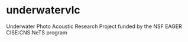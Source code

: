 # underwatervlc
Underwater Photo Acoustic Research Project funded by the NSF EAGER CISE:CNS:NeTS program
